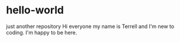 # hello-world
just another repository
Hi everyone my name is Terrell and I'm new to coding. I'm happy to be here.
